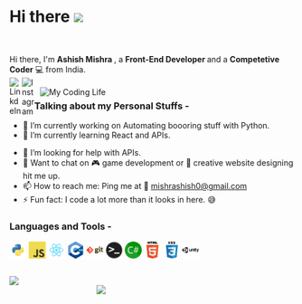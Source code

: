 # Hi there <img src="https://media.giphy.com/media/3o7TKMt1VVNkHV2PaE/giphy.gif" width="30">
<br>

Hi there, I'm <strong> Ashish Mishra </strong>, a <strong>Front-End Developer </strong>and a <strong>Competetive Coder</strong> :computer: from India.<br>
<a href="https://www.linkedin.com/in/ashish--mishra/">
  <img align="left" alt="LinkdeIn" width="22px" src="https://cdn.jsdelivr.net/npm/simple-icons@v3/icons/linkedin.svg" />
</a>
<a href="https://www.instagram.com/aminumb009/">
  <img align="left" alt="Instagram" width="22px" src="https://cdn.jsdelivr.net/npm/simple-icons@v3/icons/instagram.svg" />
</a>
 <br>
 <img align="right" alt="My Coding Life" src="https://media.giphy.com/media/Ah3zHH7hvsSB2/giphy.gif" width="450" >
 
### Talking about my Personal Stuffs -
- 🔭 I’m currently working on Automating boooring stuff with Python.   
- 🌱 I’m currently learning React and APIs.
<!-- - 👯 I’m looking to collaborate on a -->
- 🤔 I’m looking for help with APIs.
- 💬 Want to chat on :video_game: game development or :thought_balloon: creative website designing hit me up.
- 📫 How to reach me: Ping me at :email: mishrashish0@gmail.com
- ⚡ Fun fact: I code a lot more than it looks in here. :sweat_smile:


### Languages and Tools -
<code><img height="30" align="center" src="https://raw.githubusercontent.com/github/explore/80688e429a7d4ef2fca1e82350fe8e3517d3494d/topics/python/python.png"></code>
<code><img height="30" align="center" src="https://raw.githubusercontent.com/github/explore/80688e429a7d4ef2fca1e82350fe8e3517d3494d/topics/javascript/javascript.png"></code>
<code><img height="30" align="center" src="https://raw.githubusercontent.com/github/explore/80688e429a7d4ef2fca1e82350fe8e3517d3494d/topics/react/react.png"></code>
<code><img height="30" align="center" src="https://raw.githubusercontent.com/github/explore/80688e429a7d4ef2fca1e82350fe8e3517d3494d/topics/cpp/cpp.png"></code>
<code><img height="30" align="center" src="https://raw.githubusercontent.com/github/explore/80688e429a7d4ef2fca1e82350fe8e3517d3494d/topics/git/git.png"></code>
<code><img height="30" align="center" src="https://raw.githubusercontent.com/github/explore/80688e429a7d4ef2fca1e82350fe8e3517d3494d/topics/terminal/terminal.png"></code>
<code><img height="30" align="center" src="https://raw.githubusercontent.com/github/explore/80688e429a7d4ef2fca1e82350fe8e3517d3494d/topics/csharp/csharp.png"></code>
<code><img height="30" align="center" src="https://raw.githubusercontent.com/github/explore/80688e429a7d4ef2fca1e82350fe8e3517d3494d/topics/html/html.png"></code>
<code><img height="30" align="center" src="https://raw.githubusercontent.com/github/explore/80688e429a7d4ef2fca1e82350fe8e3517d3494d/topics/css/css.png"></code>
<code><img height="30" align="center" src="https://raw.githubusercontent.com/github/explore/80688e429a7d4ef2fca1e82350fe8e3517d3494d/topics/unity/unity.png"></code>


<br>

<!-- (https://github.com/ashking009/github-readme-stats) -->
<img align="left" src="https://github-readme-stats.vercel.app/api?username=ashking009&show_icons=true&theme=radical" width="460">
 <img align="right" src="https://github-readme-stats.vercel.app/api/top-langs/?username=ashking009&layout=compact&theme=radical"  width="350">



